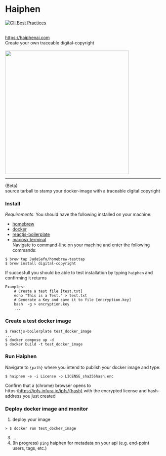 # Haiphen 

[![CII Best Practices](https://bestpractices.coreinfrastructure.org/projects/569/badge)](https://bestpractices.coreinfrastructure.org/projects/569)

<br>https://haiphenai.com<br>Create your own traceable digital-copyright<br><br>
<img src="https://github.com/JudeSafo/digital-copyright/blob/master/logo/Snip20210901_8.png" width="400">

----
(Beta)<br>
source tarball to stamp your docker-image with a traceable digital copyright
   

### Install
*_Requirements_*: You should have the following installed on your machine:
- [homebrew](https://brew.sh/) 
- [docker](https://docker.com)
- [reactjs-boilerplate](https://www.npmjs.com/package/reactjs-boilerplate)
- [macosx terminal](https://github.com/sickcodes/Docker-OSX) <br>
Navigate to [command-line](https://support.apple.com/guide/terminal/open-or-quit-terminal-apd5265185d-f365-44cb-8b09-71a064a42125/mac) on your machine and enter the following commands:<br>
```
$ brew tap JudeSafo/homebrew-testtap
$ brew install digital-copyright
```
If succesfull you should be able to test installation by typing `haiphen` and confirming it returns

```
Examples:
    # Create a test file [test.txt]
    echo "This is a Test." > test.txt
    # Generate a Key and save it to file [encryption.key]
    bash  -g > encryption.key
    ...
```
### Create a test docker image
```
$ reactjs-boilerplate test_docker_image
...
$ docker compose up -d
$ docker build -t test_docker_image

```
### Run Haiphen

Navigate to `{path}` where you intend to publish your docker image and type:
```
$ haiphen -e -i License -o LICENSE_sha256hash.enc
```
Confirm that a (chrome) browser opens to https:/https://ipfs.infura.io/ipfs/{hash} with the encrypted license and hash-address you just created

### Deploy docker image and monitor
1. deploy your image
```
> $ docker run test_docker_image
```
3. ...
4. (In progress) `ping` haiphen for metadata on your api (e.g. end-point users, tags, etc.)
